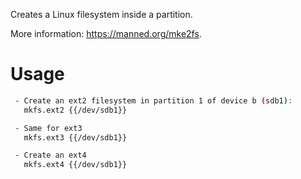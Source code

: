 Creates a Linux filesystem inside a partition.

More information: https://manned.org/mke2fs.

# Usage

```bash
 - Create an ext2 filesystem in partition 1 of device b (sdb1):
   mkfs.ext2 {{/dev/sdb1}}

 - Same for ext3
   mkfs.ext3 {{/dev/sdb1}}

 - Create an ext4
   mkfs.ext4 {{/dev/sdb1}}
```